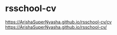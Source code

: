 # rsschool-cv

https://ArishaSuperNyasha.github.io/rsschool-cv/cv
https://ArishaSuperNyasha.github.io/rsschool-cv/